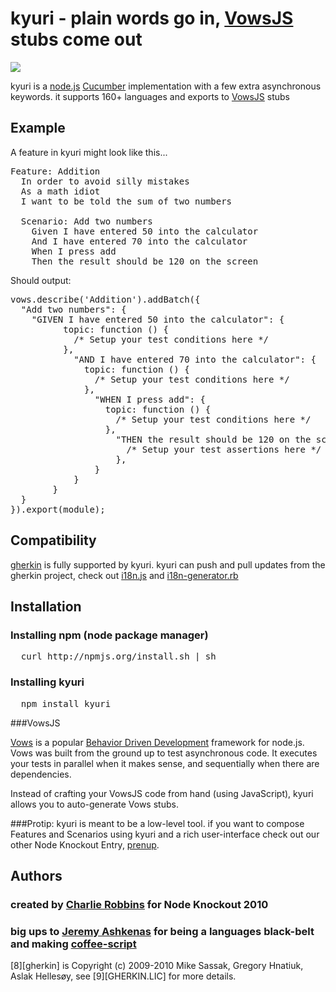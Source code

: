


# kyuri - plain words go in, [VowsJS][3] stubs come out

<img src = "http://imgur.com/WwNkr.gif" border="0">

kyuri is a [node.js][1] [Cucumber][0] implementation with a few extra asynchronous keywords. it supports 160+ languages and exports to [VowsJS][3] stubs

## Example

A feature in kyuri might look like this...

<pre>Feature: Addition
  In order to avoid silly mistakes
  As a math idiot
  I want to be told the sum of two numbers

  Scenario: Add two numbers
    Given I have entered 50 into the calculator
    And I have entered 70 into the calculator
    When I press add
    Then the result should be 120 on the screen
</pre>

Should output:

<pre>
vows.describe('Addition').addBatch({
  "Add two numbers": {
  	"GIVEN I have entered 50 into the calculator": {
		  topic: function () {
		    /* Setup your test conditions here */
		  },
			"AND I have entered 70 into the calculator": {
			  topic: function () {
			    /* Setup your test conditions here */
			  },
				"WHEN I press add": {
				  topic: function () {
				    /* Setup your test conditions here */
				  },
					"THEN the result should be 120 on the screen": function () {
					  /* Setup your test assertions here */
					},
				}
			}
		}
  }
}).export(module);
</pre>

## Compatibility

[gherkin][8] is fully supported by kyuri. kyuri can push and pull updates from the gherkin project, check out [i18n.js](http://github.com/nodejitsu/kyuri/blob/master/lib/kyuri/i18n.js) and [i18n-generator.rb](http://github.com/nodejitsu/kyuri/blob/master/src/i18n-generator.rb)

## Installation

### Installing npm (node package manager)
<pre>
  curl http://npmjs.org/install.sh | sh
</pre>

### Installing kyuri
<pre>
  npm install kyuri
</pre>

###VowsJS

[Vows][3]  is a popular [Behavior Driven Development][4] framework for node.js. Vows was built from the ground up to test asynchronous code. It executes your tests in parallel when it makes sense, and sequentially when there are dependencies.

Instead of crafting your VowsJS code from hand (using JavaScript), kyuri allows you to auto-generate Vows stubs. 

###Protip: 
kyuri is meant to be a low-level tool. if you want to compose Features and Scenarios using kyuri and a rich user-interface check out our other Node Knockout Entry, [prenup][2].


## Authors
### created by [Charlie Robbins][7] for Node Knockout 2010
### big ups to [Jeremy Ashkenas][5] for being a languages black-belt and making [coffee-script][6]

[8][gherkin] is Copyright (c) 2009-2010 Mike Sassak, Gregory Hnatiuk, Aslak Hellesøy, see [9][GHERKIN.LIC] for more details.

[0]: http://cukes.info "Cucumber"
[1]: http://nodejs.org "node.js"
[2]: http://github.com/nodejitsu/prenup "prenup"
[3]: http://vowsjs.org "VowsJs"
[4]: http://en.wikipedia.org/wiki/Behavior_Driven_Development "Behavior Driven Development"
[5]: http://github.com/jashkenas "Jeremy Ashkenas"
[6]: http://github.com/jashkenas/coffee-script "coffee-script"
[7]: http://github.com/indexzero "Charlie Robbins"
[8]: http://wiki.github.com/aslakhellesoy/cucumber/gherkin "gherkin"
[9]: http://github.com/nodejitsu/kyuri/blob/master/GHERKIN.LIC "GHERKIN.LIC"
